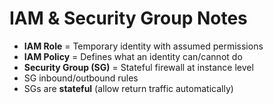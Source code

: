 # IAM & Security Group Notes

- **IAM Role** = Temporary identity with assumed permissions
- **IAM Policy** = Defines what an identity can/cannot do
- **Security Group (SG)** = Stateful firewall at instance level
- SG inbound/outbound rules
- SGs are **stateful** (allow return traffic automatically)
